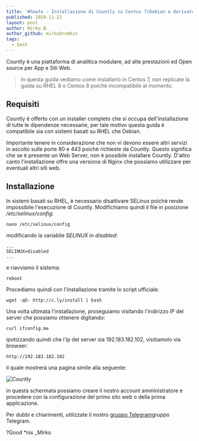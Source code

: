```yaml
---
title: '#howto - Installazione di Countly su Centos 7/Debian e derivate'
published: 2019-11-22
layout: post
author: Mirko B.
author_github: mirkobrombin
tags:
  - bash
---
```

Countly è una piattaforma di analitica modulare, ad alte prestazioni ed Open source per App e Siti Web.

> In questa guida vediamo come installarlo in Centos 7, non replicate la guida su RHEL 8 o Centos 8 poichè incompatibile al momento.

## Requisiti
Countly è offerto con un installer completo che si occupa dell'installazione di tutte le dipendenze necessarie, per tale motivo questa guida è compatibile sia con sistemi basati su RHEL che Debian.

Importante tenere in considerazione che non vi devono essere altri servizi in ascolto sulle porte 80 e 443 poichè richieste da Countly. Questo significa che se è presente un Web Server, non è possibile installare Countly. D'altro canto l'installazione offre una versione di Nginx che possiamo utilizzare per eventuali altri siti web.

## Installazione
In sistemi basati su RHEL, è necessario disattivare SELinux poichè rende impossibile l'esecuzione di Countly. Modifichiamo quindi il file in posizione */etc/selinux/config*:
```
nano /etc/selinux/config
```
modificando la variabile *SELINUX* in *disabled*:
```
...
SELINUX=disabled
...
```
e riavviamo il sistema:
```
reboot
```
Procediamo quindi con l'installazione tramite lo script ufficiale:
```
wget -qO- http://c.ly/install | bash
```
Una volta ultimata l'installazione, proseguiamo visitando l'indirizzo IP del server che possiamo ottenere digitando:
```
curl ifconfig.me
```
ipotizzando quindi che l'ip del server sia 192.183.182.102, visitiamolo via browser:
```
http://192.183.182.102
```
il quale mostrerà una pagina simile alla seguente:

![Countly](storage/Schermata%20da%202019-11-22%2021-40-37.png)

in questa schermata possiamo creare il nostro account amministratore e procedere con la configurazione del primo sito web o della prima applicazione.

Per dubbi e chiarimenti, utilizzate il nostro <a href="https://t.me/gentedilinux">gruppo Telegram</a>gruppo Telegram.

?Good *nix _Mirko